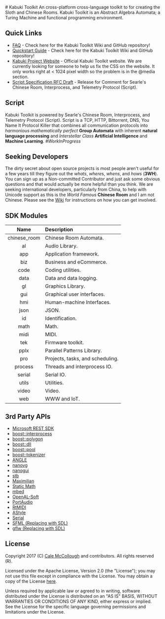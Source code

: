 ﻿﻿﻿﻿# Kabuki ToolkitAn cross-platform cross-language toolkit to for creating the Sloth and Chinese Rooms. Kabuki Toolkit is an Abstract Algebra Automata; a Turing Machine and functional programming environment.## Quick Links* [FAQ](https://github.com/kabuki-project/kabuki-toolkit/tree/master/docs/faq) - Check here for the Kabuki Toolkit Wiki and GitHub repository!* [Quickstart Guide](https://github.com/kabuki-project/kabuki-toolkit/tree/master/docs/quickstart-guide) - Check here for the Kabuki Toolkit Wiki and GitHub repository!* [Kabuki Project Website](https://kabuki-project.github.io/) - Official Kabuki Toolkit website. We are currently looking for someone to help us fix the CSS on the website. It only works right at < 1024 pixel width so the problem is in the @media section.* [Script Specification RFC Draft](https://github.com/kabuki-project/kabuki-toolkit/wiki/Script-Specification-RFC) - Release for Comment for Searle's Chinese Room, Interprocess, and Telemetry  Protocol (Script).## ScriptKabuki Toolkit is powered by Searle's Chinese Room, Interprocess, and Telemetry  Protocol (Script). Script is a TCP, HTTP, Bittorrent, DNS, You Name It Protocol Killer that combines all communication protocols into *harmonious* *mathematically perfect* **Group Automata** with inherent **natural language processing** and *Interstellar Class* **Artificial Intelligence** and **Machine Learning**. *#WorkInProgress*## Seeking DevelopersThe dirty secret about open source projects is most people aren't useful for a few years till they figure out the *whats*, *where*s, *whens*, and *hows* (**3WH**). You can sign up as a Non-committed Contributor and just ask some obvious questions and that would actually be more helpful than you think. We are seeking international developers, particularly from China, to help with Unicode support as this is the *World Famous* **Chinese Room** and I am not Chinese. Please see the [Wiki](https://github.com/kabuki-toolkit/kabuki_toolkit/wiki) for instructions on how you can get involved.## SDK Modules| Name         | Description  ||:------------:|:-------------|| chinese_room | Chinese Room Automata.|| al           | Audio Library.|| app          | Application framework.|| biz          | Business and eCommerce.|| code         | Coding utilities.|| data         | Data and data logging.|| gl           | Graphics Library.|| gui          | Graphical user interfaces.|| hmi          | Human-machine Interfaces.|| json         | JSON.|| id           | Identification.|| math         | Math.|| midi         | MIDI.|| tek          | Firmware toolkit.|| pplx         | Parallel Patterns Library.|| pro          | Projects, tasks, and scheduling.|| process      | Threads and interprocess IO.|| serial       | Serial IO.|| utils        | Utilities.|| video        | Video.|| web          | WWW and IoT.|## 3rd Party APIs* [Microsoft REST SDK](https://github.com/Microsoft/cpprestsdk)* [boost::interprocess](http://www.boost.org/)* [boost::polygon](http://www.boost.org/)* [boost::dll](http://www.boost.org/)* [boost::pool](http://www.boost.org/)* [boost::tokenizer](http://www.boost.org/)* [ANGLE](https://github.com/google/angle)* [nanovg](https://github.com/memononen/nanovg)* [nanogui](https://github.com/wjakob/nanogui)* [stb](https://github.com/nothings/stb)* [Maximilian](https://github.com/micknoise/Maximilian)* [Static Math](https://github.com/Morwenn/static_math)* [mbed](https://www.mbed.com/en/)* [OpenAL-Soft](https://github.com/kcat/openal-soft)* [PortAudio](http://www.portaudio.com/)* [RtMIDI](https://github.com/thestk/rtmidi)* [AStyle](http://astyle.sourceforge.net/)* [Serial](https://github.com/wjwwood/serial)* [SFML (Replacing with SDL)](https://www.sfml-dev.org/)* [gflw (Replacing with SDL)](http://www.glfw.org/)## LicenseCopyright 2017 (C) [Cale McCollough](mailto:calemccollough@gmail.com) and contributors. All rights reserved (R).Licensed under the Apache License, Version 2.0 (the "License"); you may not use this file except in compliance with the License. You may obtain a copy of the License [here](http://www.apache.org/licenses/LICENSE-2.0).Unless required by applicable law or agreed to in writing, software distributed under the License is distributed on an "AS IS" BASIS, WITHOUT WARRANTIES OR CONDITIONS OF ANY KIND, either express or implied. See the License for the specific language governing permissions and limitations under the License.